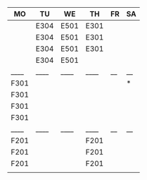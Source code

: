|MO  |TU  |WE  |TH  |FR|SA|
|----|----|----|----|--|--|
|    |E304|E501|E301|  |  |
|    |E304|E501|E301|  |  |
|    |E304|E501|E301|  |  |
|    |E304|E501|    |  |  |
|____|____|____|____|__|__|
|F301|    |    |    |  |* |
|F301|    |    |    |  |  |
|F301|    |    |    |  |  |
|F301|    |    |    |  |  |
|____|____|____|____|__|__|
|F201|    |    |F201|  |  |
|F201|    |    |F201|  |  |
|F201|    |    |F201|  |  |
|    |    |    |    |  |  |
